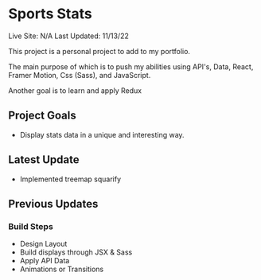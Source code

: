 # Sports Stats
Live Site: N/A
Last Updated:  11/13/22

This project is a personal project to add to my portfolio.

The main purpose of which is to push my abilities using API's, Data, React, Framer Motion, Css (Sass), and JavaScript.

Another goal is to learn and apply Redux

## Project Goals
- Display stats data in a unique and interesting way.

## Latest Update
- Implemented treemap squarify

## Previous Updates

### Build Steps
- Design Layout
- Build displays through JSX & Sass
- Apply API Data
- Animations or Transitions